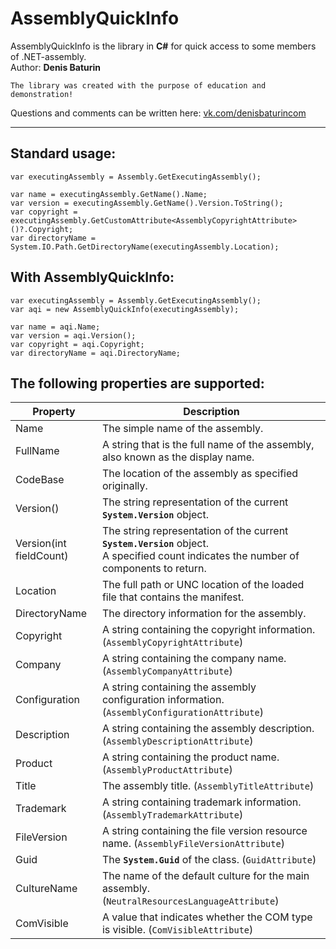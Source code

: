 # AssemblyQuickInfo
AssemblyQuickInfo is the library in **C#** for quick access to some members of .NET-assembly.  
Author: **Denis Baturin**  

    The library was created with the purpose of education and demonstration!  
Questions and comments can be written here: [vk.com/denisbaturincom](http://vk.com/denisbaturincom)  

---

## Standard usage:

```CSharp
var executingAssembly = Assembly.GetExecutingAssembly();

var name = executingAssembly.GetName().Name;
var version = executingAssembly.GetName().Version.ToString();
var copyright = executingAssembly.GetCustomAttribute<AssemblyCopyrightAttribute>()?.Copyright;
var directoryName = System.IO.Path.GetDirectoryName(executingAssembly.Location);
```

## With AssemblyQuickInfo:

```CSharp
var executingAssembly = Assembly.GetExecutingAssembly();
var aqi = new AssemblyQuickInfo(executingAssembly);

var name = aqi.Name;
var version = aqi.Version();
var copyright = aqi.Copyright;
var directoryName = aqi.DirectoryName;
```

## The following properties are supported:
Property      | Description
--------------|----------
Name          | The simple name of the assembly.
FullName      | A string that is the full name of the assembly, also known as the display name.
CodeBase      | The location of the assembly as specified originally.
Version()     | The string representation of the current **`System.Version`** object.
Version(int fieldCount) | The string representation of the current **`System.Version`** object. <br> A specified count indicates the number of components to return.
Location      | The full path or UNC location of the loaded file that contains the manifest.
DirectoryName | The directory information for the assembly.
Copyright     | A string containing the copyright information. (`AssemblyCopyrightAttribute`)
Company       | A string containing the company name. (`AssemblyCompanyAttribute`)
Configuration | A string containing the assembly configuration information. (`AssemblyConfigurationAttribute`)
Description   | A string containing the assembly description. (`AssemblyDescriptionAttribute`)
Product       | A string containing the product name. (`AssemblyProductAttribute`)
Title         | The assembly title. (`AssemblyTitleAttribute`)
Trademark     | A string containing trademark information. (`AssemblyTrademarkAttribute`)
FileVersion   | A string containing the file version resource name. (`AssemblyFileVersionAttribute`)
Guid          | The **`System.Guid`** of the class. (`GuidAttribute`)
CultureName   | The name of the default culture for the main assembly. (`NeutralResourcesLanguageAttribute`)
ComVisible    | A value that indicates whether the COM type is visible. (`ComVisibleAttribute`)
